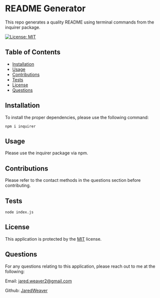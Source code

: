 
# README Generator

This repo generates a quality README using terminal commands from the inquirer package.


[![License: MIT](https://img.shields.io/badge/License-MIT-yellow.svg)](https://opensource.org/licenses/MIT)

## Table of Contents

* [Installation](#installation)
* [Usage](#Usage)
* [Contributions](#Contributions)
* [Tests](#Tests)
* [License](#License)
* [Questions](#Questions)

## Installation

To install the proper dependencies, please use the following command:

```
npm i inquirer
```

## Usage

Please use the inquirer package via npm.

## Contributions

Please refer to the contact methods in the questions section before contributing.

## Tests

```
node index.js
```

## License

This application is protected by the [MIT](https://opensource.org/licenses/MIT) license. 

## Questions

For any questions relating to this application, please reach out to me at the following:

Email: jared.weaver2@gmail.com

Github: [JaredWeaver](github.com/JaredWeaver)

